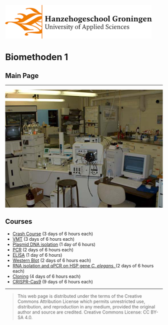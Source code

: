 ![Hanze](./hanze/hanze.png)

# Biomethoden 1

## Main Page
---

![Pic](./impression/impression.jpg)

## Courses
- [Crash Course](./short/short.md) (3 days of 6 hours each)
- [VMT](./vmt/vmt.md) (3 days of 6 hours each)
- [Plasmid DNA isolation](./nucleic_acid_isolation/nucleic_acid_isolation.md) (1 day of 6 hours)
- [PCR](./pcr/pcr.md) (2 days of 6 hours each)
- [ELISA](./elisa/elisa.md) (1 day of 6 hours)
- [Western Blot](./western_blot/western_blot.md) (2 days of 6 hours each)
- [RNA isolation and qPCR on HSP gene *C. elegans*. ](./elegans/elegans.md) (2 days of 6 hours each)
- [Cloning](./cloning/cloning.md) (4 days of 6 hours each)
- [CRISPR-Cas9](./crispr/crispr.md) (9 days of 6 hours each)

--- 


>This web page is distributed under the terms of the Creative Commons Attribution License which permits unrestricted use, distribution, and reproduction in any medium, provided the original author and source are credited.
>Creative Commons License: CC BY-SA 4.0.


